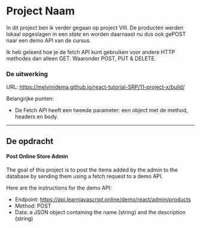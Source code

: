 # Project Naam
In dit project ben ik verder gegaan op project VIII. De producten werden lokaal opgeslagen in een *state* en worden daarnaast nu dus ook gePOST naar een demo API van de cursus.

Ik heb geleerd hoe je de fetch API kunt gebruiken voor andere HTTP methodes dan alleen GET. Waaronder POST, PUT & DELETE.

### De uitwerking
URL: https://melvinidema.github.io/react-tutorial-SRP/11-project-x/build/

Belangrijke punten:
- De Fetch API heeft een tweede parameter: een object met de method, headers en body. 

---
## De opdracht
#### Post Online Store Admin
The goal of this project is to post the items added by the admin to the database by sending them using a fetch request to a demo API.

Here are the instructions for the demo API:
- Endpoint: https://api.learnjavascript.online/demo/react/admin/products
- Method: POST
- Data: a JSON object containing the name (string) and the description (string)